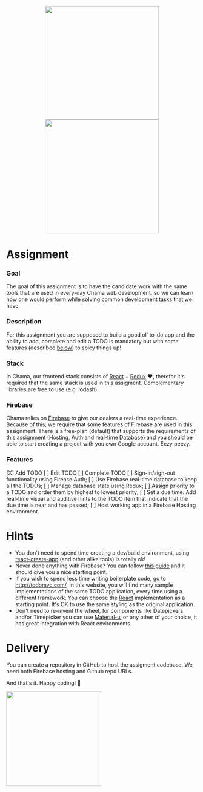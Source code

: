 <p align="center">
<img src="https://user-images.githubusercontent.com/5693916/30330868-8071b3da-97d6-11e7-8207-99243d19f1fe.png" data-canonical-src="https://user-images.githubusercontent.com/5693916/30330868-8071b3da-97d6-11e7-8207-99243d19f1fe.png" width="300" height="300" />
<img src="https://user-images.githubusercontent.com/5693916/30366646-10dc3b30-986c-11e7-871a-4f5c237b9a6f.png" data-canonical-src="https://user-images.githubusercontent.com/5693916/30366646-10dc3b30-986c-11e7-871a-4f5c237b9a6f.png" width="300" height="300" />
</p>

# Assignment

### Goal
The goal of this assignment is to have the candidate work with the same tools that are used in every-day Chama web development, so we can learn how one would perform while solving common development tasks that we have.

### Description
For this assignment you are supposed to build a good ol' to-do app and the ability to add, complete and edit a TODO is mandatory but with some features (described [below](#features)) to spicy things up!

### Stack
In Chama, our frontend stack consists of [React](https://facebook.github.io/react/docs/hello-world.html) + [Redux](http://redux.js.org/) :heart:, therefor it's required that the same stack is used in this assigment. Complementary libraries are free to use (e.g. lodash).

### Firebase
Chama relies on [Firebase](https://firebase.google.com/) to give our dealers a real-time experience. Because of this, we require that some features of Firebase are used in this assignment. There is a free-plan (default) that supports the requirements of this assignment (Hosting, Auth and real-time Database) and you should be able to start creating a project with you own Google account. Eezy peezy.

### Features
[X] Add TODO
[ ] Edit TODO
[ ] Complete TODO
[ ] Sign-in/sign-out functionality using Firease Auth;
[ ] Use Firebase real-time database to keep all the TODOs;
[ ] Manage database state using Redux;
[ ] Assign priority to a TODO and order them by highest to lowest priority;
[ ] Set a due time. Add real-time visual and auditive hints to the TODO item that indicate that the due time is near and has passed;
[ ] Host working app in a Firebase Hosting environment.

# Hints
* You don't need to spend time creating a dev/build environment, using [react-create-app](https://github.com/facebookincubator/create-react-app) (and other alike tools) is totally ok!
* Never done anything with Firebase? You can follow [this guide](https://firebase.google.com/docs/web/setup) and it should give you a nice starting point.
* If you wish to spend less time writing boilerplate code, go to http://todomvc.com/, in this website, you will find many sample implementations of the same TODO application, every time using a different framework. You can choose the [React](http://todomvc.com/examples/react/#/) implementation as a starting point. It's OK to use the same styling as the original application.
* Don't need to re-invent the wheel, for components like Datepickers and/or Timepicker you can use [Material-ui](https://github.com/callemall/material-ui) or any other of your choice, it has great integration with React environments.

# Delivery
You can create a repository in GitHub to host the assigment codebase. We need both Firebase hosting and Github repo URLs.

And that's it. Happy coding! :metal:

<img src="https://user-images.githubusercontent.com/5693916/30273942-84252588-96fb-11e7-9420-5516b92cb1f7.gif" data-canonical-src="https://user-images.githubusercontent.com/5693916/30273942-84252588-96fb-11e7-9420-5516b92cb1f7.gif" width="250" height="250" />
